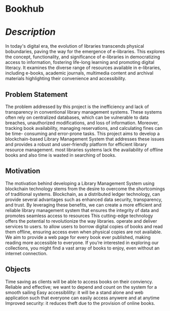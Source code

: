 # Bookhub

# *Description*
In today's digital era, the evolution of libraries transcends physical bobundaries, paving the way for the emergence of e-libraries. This explores the concept, functionality, and significance of e-libraries in democratizing access to information, fostering life-long learning and promoting digital literacy.
It examines the diverse range of resources available in e-libraries, including e-books, academic journals, multimedia content and archival materials highlighting their convenience and accessibility.
## Problem Statement
The problem addressed by this project is the inefficiency and lack of transparency in conventional library management systems. These systems often rely on centralized databases, which can be vulnerable to data breaches, unauthorized modifications, and loss of information. Moreover, tracking book availability, managing reservations, and calculating fines can be time- consuming and error-prone tasks. This project aims to develop a blockchain-based Library Management System that addresses these issues and provides a robust and user-friendly platform for efficient library resource management. most libraries systems lack the availability of offline books and also time is wasted in searching of books.
## Motivation
The motivation behind developing a Library Management System using blockchain technology stems from the desire to overcome the shortcomings of traditional systems. Blockchain, as a distributed ledger technology, can provide several advantages such as enhanced data security, transparency, and trust. By leveraging these benefits, we can create a more efficient and reliable library management system that ensures the integrity of data and promotes seamless access to resources This cutting-edge technology offers the potential to revolutionize the way libraries. operate and deliver services to users.
to allow users to borrow digital copies of books and read them offline, ensuring access even when physical copies are not available. We aim to provide a web page for every book ever published, making reading more accessible to everyone. If you’re interested in exploring our collections, you might find a vast array of books to enjoy, even without an internet connection.
## Objects
Time saving as clients will be able to access books on their conviency.
Reliable and effective; we want to depend and count on the system for a smooth sailing 
Easy accessiblility: it will be a stand alone and web application such that everyone can easily access anywere and at anytime
Improved security: it reduces theft due to the provision of online books. 
